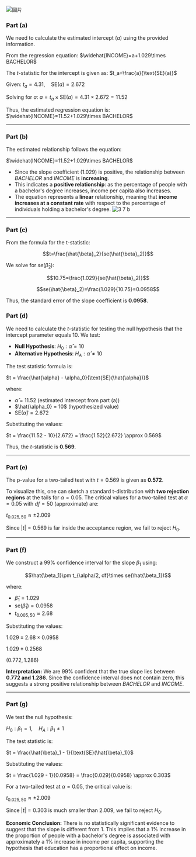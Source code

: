 ![圖片](https://github.com/user-attachments/assets/006e7abd-c13f-4a93-9126-f675c50ee383)


### Part (a)
We need to calculate the estimated intercept $(a)$ using the provided information.

From the regression equation:
$\widehat{INCOME}=a+1.029\times BACHELOR$

The $t$-statistic for the intercept is given as:
$t_a=\frac{a}{\text{SE}(a)}$

Given:
$t_a=4.31, \quad \text{SE}(a)=2.672$

Solving for $a$:
$a=t_a\times \text{SE}(a)=4.31\times2.672=11.52$

Thus, the estimated regression equation is:
$\widehat{INCOME}=11.52+1.029\times BACHELOR$

---

### Part (b)
The estimated relationship follows the equation:

$\widehat{INCOME}=11.52+1.029\times BACHELOR$

- Since the slope coefficient $(1.029)$ is positive, the relationship between $BACHELOR$ and $INCOME$ is **increasing**.
- This indicates a **positive relationship**: as the percentage of people with a bachelor's degree increases, income per capita also increases.
- The equation represents a **linear** relationship, meaning that **income increases at a constant rate** with respect to the percentage of individuals holding a bachelor's degree.
![3 7 b](https://github.com/user-attachments/assets/117abb1c-0f9c-4d90-9263-0e27ae9bf001)

---

### Part (c)
From the formula for the t-statistic:

$$t=\frac{\hat{\beta}_2}{se(\hat{\beta}_2)}$$

We solve for $se(\hat{\beta}_2)$:

$$10.75=\frac{1.029}{se(\hat{\beta}_2)}$$

$$se(\hat{\beta}_2)=\frac{1.029}{10.75}=0.0958$$

Thus, the standard error of the slope coefficient is **$0.0958$**.

### Part (d)
We need to calculate the $t$-statistic for testing the null hypothesis that the intercept parameter equals $10$.
We test:
- **Null Hypothesis**: $H_0: \hat{\alpha}=10$
- **Alternative Hypothesis**: $H_A: \hat{\alpha}\neq10$

The test statistic formula is:

$t = \frac{\hat{\alpha} - \alpha_0}{\text{SE}(\hat{\alpha})}$

where:
- $\hat{\alpha}$ = 11.52 (estimated intercept from part (a))
- $\hat{\alpha_0} = 10$ (hypothesized value)
- $\text{SE}(\hat{\alpha}) = 2.672$

Substituting the values:

$t = \frac{11.52 - 10}{2.672} = \frac{1.52}{2.672} \approx 0.569$

Thus, the $t$-statistic is **0.569**.

---

### Part (e)
The p-value for a two-tailed test with $t = 0.569$ is given as **0.572**.

To visualize this, one can sketch a standard t-distribution with **two rejection regions** at the tails for $\alpha = 0.05$. The critical values for a two-tailed test at $\alpha = 0.05$ with $df = 50$ (approximate) are:

$t_{0.025, 50} \approx \pm2.009$

Since $|t| = 0.569$ is far inside the acceptance region, we fail to reject $H_0$.

---

### Part (f)
We construct a 99% confidence interval for the slope $\beta_1$ using:

$$\hat{\beta_1}\pm t_{\alpha/2, df}\times se(\hat{\beta_1})$$

where:
- $\hat{\beta}_1 = 1.029$
- $\text{se}(\hat{\beta}_1) = 0.0958$
- $t_{0.005, 50} \approx 2.68$

Substituting the values:

$1.029 \pm 2.68 \times 0.0958$

$1.029 \pm 0.2568$

$(0.772, 1.286)$

**Interpretation:** We are 99% confident that the true slope lies between **0.772 and 1.286**. Since the confidence interval does not contain zero, this suggests a strong positive relationship between $BACHELOR$ and $INCOME$.

---

### Part (g)
We test the null hypothesis:

$H_0: \beta_1 = 1, \quad H_A: \beta_1 \neq 1$

The test statistic is:

$t = \frac{\hat{\beta}_1 - 1}{\text{SE}(\hat{\beta}_1)}$

Substituting the values:

$t = \frac{1.029 - 1}{0.0958} = \frac{0.029}{0.0958} \approx 0.303$

For a two-tailed test at $\alpha = 0.05$, the critical value is:

$t_{0.025, 50} \approx \pm2.009$

Since $|t| = 0.303$ is much smaller than $2.009$, we fail to reject $H_0$.

**Economic Conclusion:** There is no statistically significant evidence to suggest that the slope is different from $1$. This implies that a $1\%$ increase in the proportion of people with a bachelor's degree is associated with approximately a $1\%$ increase in income per capita, supporting the hypothesis that education has a proportional effect on income.

